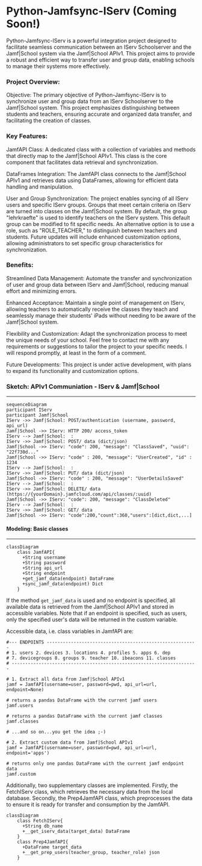 # Python-Jamfsync-IServ (Coming Soon!)
Python-Jamfsync-IServ is a powerful integration project designed to facilitate seamless communication between an IServ Schoolserver and the Jamf|School system via the Jamf|School APIv1. This project aims to provide a robust and efficient way to transfer user and group data, enabling schools to manage their systems more effectively.

### Project Overview:

Objective: The primary objective of Python-Jamfsync-IServ is to synchronize user and group data from an IServ Schoolserver to the Jamf|School system. This project emphasizes distinguishing between students and teachers, ensuring accurate and organized data transfer, and facilitating the creation of classes.

### Key Features:

JamfAPI Class: A dedicated class with a collection of variables and methods that directly map to the Jamf|School APIv1. This class is the core component that facilitates data retrieval and synchronization.

DataFrames Integration: The JamfAPI class connects to the Jamf|School APIv1 and retrieves data using DataFrames, allowing for efficient data handling and manipulation.

User and Group Synchronization: The project enables syncing of all IServ users and specific IServ groups. Groups that meet certain criteria on IServ are turned into classes on the Jamf|School system. 
By default, the group "lehrkraefte" is used to identify teachers on the IServ system. This default group can be modified to fit specific needs.
An alternative option is to use a role, such as "ROLE_TEACHER," to distinguish between teachers and students.
Future updates will include enhanced customization options, allowing administrators to set specific group characteristics for synchronization.

### Benefits:

Streamlined Data Management: Automate the transfer and synchronization of user and group data between IServ and Jamf|School, reducing manual effort and minimizing errors.

Enhanced Acceptance: Maintain a single point of management on IServ, allowing teachers to automatically receive the classes they teach and seamlessly manage their students' iPads without needing to be aware of the Jamf|School system.

Flexibility and Customization: Adapt the synchronization process to meet the unique needs of your school. Feel free to contact me with any requirements or suggestions to tailor the project to your specific needs. I will respond promptly, at least in the form of a comment.

Future Developments: This project is under active development, with plans to expand its functionality and customization options.


### Sketch: APIv1 Communiation - IServ & Jamf|School
<hr style="border-color: orange;">

```mermaid
sequenceDiagram 
participant IServ
participant Jamf|School
IServ ->> Jamf|School: POST/authentication (username, password, api_url)
Jamf|School ->> IServ: HTTP 200/ access_token
IServ --> Jamf|School:  :
IServ ->> Jamf|School: POST/ data (dict/json)
Jamf|School ->> IServ: "code": 200, "message": "ClassSaved", "uuid": "22f730d..."
Jamf|School ->> IServ: "code" : 200, "message": "UserCreated", "id" : 1234
IServ --> Jamf|School:  :
IServ ->> Jamf|School: PUT/ data (dict/json)
Jamf|School ->> IServ: "code" : 200, "message": "UserDetailsSaved"
IServ --> Jamf|School:  :
IServ ->> Jamf|School: DELETE/ data (https://{yourDomain}.jamfcloud.com/api/classes/:uuid)
Jamf|School ->> IServ: "code": 200, "message": "ClassDeleted"
IServ --> Jamf|School:  :
IServ ->> Jamf|School: GET/ data
Jamf|School ->> IServ: "code":200,"count":360,"users":[dict,dict,...]
```

#### Modeling: Basic classes
<hr style="border-color: orange;">

```mermaid
classDiagram
    class JamfAPI{
      +String username
      +String password
      +String api_url
      +String endpoint
      +get_jamf_data(endpoint) DataFrame
      +sync_jamf_data(endpoint) Dict
    }
```
If the method `get_jamf_data` is used and no endpoint is specified, all available data is retrieved from the Jamf|School APIv1 and stored in accessible variables. Note that if an endpoint is specified, such as users, only the specified user's data will be returned in the custom variable.

Accessible data, i.e. class variables in JamfAPI are: 

    #--- ENDPOINTS --------------------------------------------------------
    # 1. users 2. devices 3. locations 4. profiles 5. apps 6. dep
    # 7. devicegroups 8. groups 9. teacher 10. ibeacons 11. classes
    # ---------------------------------------------------------------------

    # 1. Extract all data from Jamf|School APIv1
    jamf = JamfAPI(username=user, password=pwd, api_url=url, endpoint=None)
    
    # returns a pandas DataFrame with the current jamf users
    jamf.users

    # returns a pandas DataFrame with the current jamf classes
    jamf.classes

    # ...and so on...you get the idea ;-)

    # 2. Extract custom data from Jamf|School APIv1
    jamf = JamfAPI(username=user, password=pwd, api_url=url, endpoint='apps')

    # returns only one pandas DataFrame with the current jamf endpoint data
    jamf.custom 

Additionally, two supplementary classes are implemented. Firstly, the FetchIServ class, which retrieves the necessary data from the local database. Secondly, the Prep4JamfAPI class, which preprocesses the data to ensure it is ready for transfer and consumption by the JamfAPI.

```mermaid
classDiagram
    class FetchIServ{
      +String db_name
      +__get_iserv_data(target_data) DataFrame
    }
    class Prep4JamfAPI{
      +DataFrame target_data
      +__get_prep_users(teacher_group, teacher_role) json
    }
```
